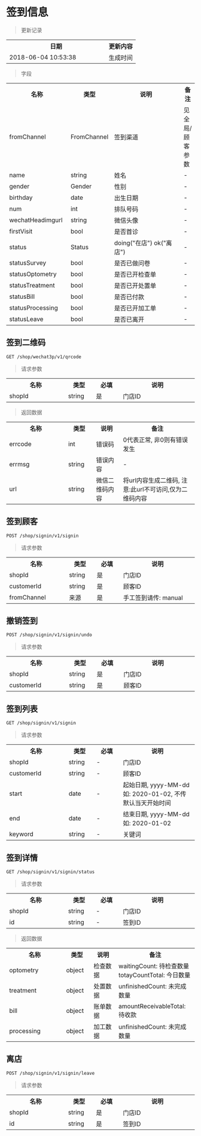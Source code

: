 # 签到信息

> 更新记录

<table>
    <tr>
        <th style="width:250px;">日期</th>
        <th>更新内容</th>
    </tr>
    <tr>
        <td>2018-06-04 10:53:38</td>
        <td>生成时间</td>
    </tr>
</table>

> 字段

<table>
    <tr>
        <th style="width:150px;">名称</th>
        <th style="width:60px;">类型</th>
        <th style="width:200px;">说明</th>
        <th>备注</th>
    </tr>
    <tr>
        <td>fromChannel</td>
        <td>FromChannel</td>
        <td>签到渠道</td>
        <td>见全局/顾客参数</td>
    </tr>
    <tr>
        <td>name</td>
        <td>string</td>
        <td>姓名</td>
        <td>-</td>
    </tr>
    <tr>
        <td>gender</td>
        <td>Gender</td>
        <td>性别</td>
        <td>-</td>
    </tr>
    <tr>
        <td>birthday</td>
        <td>date</td>
        <td>出生日期</td>
        <td>-</td>
    </tr>
    <tr>
        <td>num</td>
        <td>int</td>
        <td>排队号码</td>
        <td>-</td>
    </tr>    
    <tr>
        <td>wechatHeadimgurl</td>
        <td>string</td>
        <td>微信头像</td>
        <td>-</td>
    </tr>
    <tr>
        <td>firstVisit</td>
        <td>bool</td>
        <td>是否首诊</td>
        <td>-</td>
    </tr>
    <tr>
        <td>status</td>
        <td>Status</td>
        <td>doing("在店") ok("离店")</td>
        <td>-</td>
    </tr>
    <tr>
        <td>statusSurvey</td>
        <td>bool</td>
        <td>是否已做问卷</td>
        <td>-</td>
    </tr>
    <tr>
        <td>statusOptometry</td>
        <td>bool</td>
        <td>是否已开检查单</td>
        <td>-</td>
    </tr>
    <tr>
        <td>statusTreatment</td>
        <td>bool</td>
        <td>是否已开处置单</td>
        <td>-</td>
    </tr>
    <tr>
        <td>statusBill</td>
        <td>bool</td>
        <td>是否已付款</td>
        <td>-</td>
    </tr>
    <tr>
        <td>statusProcessing</td>
        <td>bool</td>
        <td>是否已开加工单</td>
        <td>-</td>
    </tr>
    <tr>
        <td>statusLeave</td>
        <td>bool</td>
        <td>是否已离开</td>
        <td>-</td>
    </tr>
</table>


## 签到二维码

```
GET /shop/wechat3p/v1/qrcode
```

>请求参数
<table>
    <tr>
        <th style="width:150px;">名称</th>
        <th style="width:60px;">类型</th>
        <th style="width:60px;">必填</th>
        <th style="width:200px;">说明</th>
    </tr>
    <tr>
        <td>shopId</td>
        <td>string</td>
        <td>是</td>
        <td>门店ID</td>
    </tr>
</table>

>返回数据

<table>
    <tr>
        <th style="width:150px;">名称</th>
        <th style="width:60px;">类型</th>
        <th style="width:60px;">说明</th>
        <th style="width:200px;">备注</th>
    </tr>
    <tr>
        <td>errcode</td>
        <td>int</td>
        <td>错误码</td>
        <td>0代表正常, 非0则有错误发生</td>
    </tr>
    <tr>
        <td>errmsg</td>
        <td>string</td>
        <td>错误内容</td>
        <td>-</td>
    </tr>
    <tr>
        <td>url</td>
        <td>string</td>
        <td>微信二维码内容</td>
        <td>将url内容生成二维码, 注意:此url不可访问,仅为二维码内容</td>
    </tr>
</table>

## 签到顾客

```
POST /shop/signin/v1/signin
```

>请求参数
<table>
    <tr>
        <th style="width:150px;">名称</th>
        <th style="width:60px;">类型</th>
        <th style="width:60px;">必填</th>
        <th style="width:200px;">说明</th>
    </tr>
    <tr>
        <td>shopId</td>
        <td>string</td>
        <td>是</td>
        <td>门店ID</td>
    </tr>
    <tr>
        <td>customerId</td>
        <td>string</td>
        <td>是</td>
        <td>顾客ID</td>
    </tr>
    <tr>
        <td>fromChannel</td>
        <td>来源</td>
        <td>是</td>
        <td>手工签到请传: manual</td>
    </tr>
</table>

## 撤销签到

```
POST /shop/signin/v1/signin/undo
```

>请求参数
<table>
    <tr>
        <th style="width:150px;">名称</th>
        <th style="width:60px;">类型</th>
        <th style="width:60px;">必填</th>
        <th style="width:200px;">说明</th>
    </tr>
    <tr>
        <td>shopId</td>
        <td>string</td>
        <td>是</td>
        <td>门店ID</td>
    </tr>
    <tr>
        <td>customerId</td>
        <td>string</td>
        <td>是</td>
        <td>顾客ID</td>
    </tr>
</table>

## 签到列表

```
GET /shop/signin/v1/signin
```

>请求参数

<table>
    <tr>
        <th style="width:150px;">名称</th>
        <th style="width:60px;">类型</th>
        <th style="width:60px;">必填</th>
        <th style="width:200px;">说明</th>
    </tr>
    <tr>
        <td>shopId</td>
        <td>string</td>
        <td>-</td>
        <td>门店ID</td>
    </tr>
    <tr>
        <td>customerId</td>
        <td>string</td>
        <td>-</td>
        <td>顾客ID</td>
    </tr>
    <tr>
        <td>start</td>
        <td>date</td>
        <td>-</td>
        <td>起始日期, yyyy-MM-dd 如: 2020-01-02, 不传默认当天开始时间</td>
    </tr>
    <tr>
        <td>end</td>
        <td>date</td>
        <td>-</td>
        <td>结束日期, yyyy-MM-dd 如: 2020-01-02</td>
    </tr>
    <tr>
        <td>keyword</td>
        <td>string</td>
        <td>-</td>
        <td>关键词</td>
    </tr>
</table>

## 签到详情

```
GET /shop/signin/v1/signin/status
```

>请求参数

<table>
    <tr>
        <th style="width:150px;">名称</th>
        <th style="width:60px;">类型</th>
        <th style="width:60px;">必填</th>
        <th style="width:200px;">说明</th>
    </tr>
    <tr>
        <td>shopId</td>
        <td>string</td>
        <td>-</td>
        <td>门店ID</td>
    </tr>
    <tr>
        <td>id</td>
        <td>string</td>
        <td>-</td>
        <td>签到ID</td>
    </tr>
</table>

>返回数据

<table>
    <tr>
        <th style="width:150px;">名称</th>
        <th style="width:60px;">类型</th>
        <th style="width:60px;">说明</th>
        <th style="width:200px;">备注</th>
    </tr>
    <tr>
        <td>optometry</td>
        <td>object</td>
        <td>检查数据</td>
        <td>waitingCount: 待检查数量 totayCountTotal: 今日数量</td>
    </tr>
    <tr>
        <td>treatment</td>
        <td>object</td>
        <td>处置数据</td>
        <td>unfinishedCount: 未完成数量</td>
    </tr>
    <tr>
        <td>bill</td>
        <td>object</td>
        <td>账单数据</td>
        <td>amountReceivableTotal: 待收款</td>
    </tr>
    <tr>
        <td>processing</td>
        <td>object</td>
        <td>加工数据</td>
        <td>unfinishedCount: 未完成数量</td>
    </tr>
</table>

## 离店

```
POST /shop/signin/v1/signin/leave
```

>请求参数
<table>
    <tr>
        <th style="width:150px;">名称</th>
        <th style="width:60px;">类型</th>
        <th style="width:60px;">必填</th>
        <th style="width:200px;">说明</th>
    </tr>
    <tr>
        <td>shopId</td>
        <td>string</td>
        <td>是</td>
        <td>门店ID</td>
    </tr>
    <tr>
        <td>id</td>
        <td>string</td>
        <td>是</td>
        <td>签到ID</td>
    </tr>
</table>